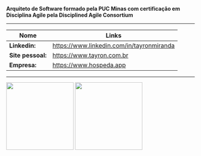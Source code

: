 **Arquiteto de Software formado pela PUC Minas com certificação em Disciplina Agile pela Disciplined Agile Consortium**

---

| Nome             | Links                                          |
|------------------|------------------------------------------------|
|**Linkedin:**     |https://www.linkedin.com/in/tayronmiranda       |
|**Site pessoal:** |https://www.tayron.com.br                       |
|**Empresa:**      |https://www.hospeda.app                         |

---

<img height = "180em" src="https://github-readme-stats.vercel.app/api?username=tayron&show_icons=true&theme=cobalt"/> <img height = "180em" src="https://github-readme-stats.vercel.app/api/top-langs/?username=tayron&layout=compact&theme=cobalt"/>
